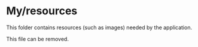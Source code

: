 # My/resources

This folder contains resources (such as images) needed by the application. 

This file can be removed.
